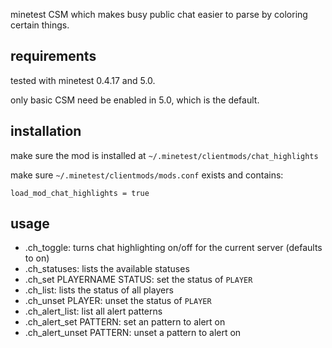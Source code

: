 minetest CSM which makes busy public chat easier to parse by coloring certain things.

requirements
------------

tested with minetest 0.4.17 and 5.0.

only basic CSM need be enabled in 5.0, which is the default.

installation
------------

make sure the mod is installed at `~/.minetest/clientmods/chat_highlights`

make sure `~/.minetest/clientmods/mods.conf` exists and contains:

```config
load_mod_chat_highlights = true
```

usage
-----

* .ch_toggle: turns chat highlighting on/off for the current server (defaults to on)
* .ch_statuses: lists the available statuses
* .ch_set PLAYERNAME STATUS: set the status of `PLAYER`
* .ch_list: lists the status of all players
* .ch_unset PLAYER: unset the status of `PLAYER`
* .ch_alert_list: list all alert patterns
* .ch_alert_set PATTERN: set an pattern to alert on
* .ch_alert_unset PATTERN: unset a pattern to alert on
